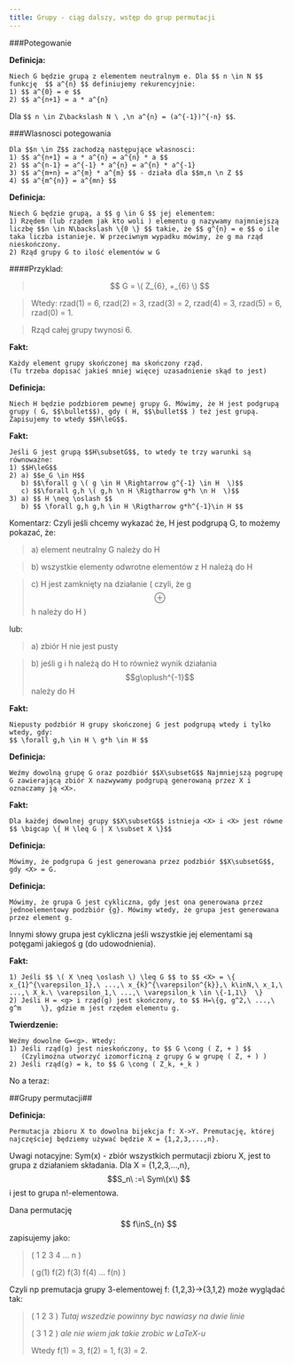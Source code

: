 ```yaml
---
title: Grupy - ciąg dalszy, wstęp do grup permutacji
---
```


###Potegowanie

**Definicja:**
	
	Niech G będzie grupą z elementem neutralnym e. Dla $$ n \in N $$ funkcję  $$ a^{n} $$ definiujemy rekurencyjnie:
	1) $$ a^{0} = e $$
	2) $$ a^{n+1} = a * a^{n}

Dla  `$$ n \in Z\backslash N \ ,\n a^{n} = (a^{-1})^{-n} $$`.

###Wlasnosci potegowania

	Dla $$n \in Z$$ zachodzą następujące własnosci:
	1) $$ a^{n+1} = a * a^{n} = a^{n} * a $$
	2) $$ a^{n-1} = a^{-1} * a^{n} = a^{n} * a^{-1}
	3) $$ a^{m+n} = a^{m} * a^{m} $$ - działa dla $$m,n \n Z $$
	4) $$ a^{m^{n}} = a^{mn} $$

**Definicja:**

	Niech G będzie grupą, a $$ g \in G $$ jej elementem:
	1) Rzędem (lub rządem jak kto woli ) elementu g nazywamy najmniejszą liczbę $$n \in N\backslash \{0 \} $$ takie, że $$ g^{n} = e $$ o ile taka liczba istanieje. W przeciwnym wypadku mówimy, że g ma rząd nieskończony.
	2) Rząd grupy G to ilość elementów w G

####Przyklad:
>	$$ G = \( Z_{6}, +_{6} \) $$

>	Wtedy: 
>	rzad(1) = 6,
>	rzad(2) = 3,
>	rzad(3) = 2,
>	rzad(4) = 3,
>	rzad(5) = 6,
>	rzad(0) = 1.

>	Rząd całej grupy twynosi 6.

**Fakt:**
	
	Każdy element grupy skończonej ma skończony rząd.
	(Tu trzeba dopisać jakieś mniej więcej uzasadnienie skąd to jest)

**Definicja:**
	
	Niech H będzie podzbiorem pewnej grupy G. Mówimy, że H jest podgrupą grupy ( G, $$\bullet$$), gdy ( H, $$\bullet$$ ) też jest grupą. Zapisujemy to wtedy $$H\leG$$.

**Fakt:**

	Jeśli G jest grupą $$H\subsetG$$, to wtedy te trzy warunki są równoważne:
	1) $$H\leG$$
	2) a) $$e_G \in H$$
	   b) $$\forall g \( g \in H \Rightarrow g^{-1} \in H  \)$$
	   c) $$\forall g,h \( g,h \n H \Rigtharrow g*h \n H  \)$$
	3) a) $$ H \neq \oslash $$
	   b) $$ \forall g,h g,h \in H \Rigtharrow g*h^{-1}\in H $$

Komentarz:
Czyli jeśli chcemy wykazać że, H jest podgrupą G, to możemy pokazać, że:
>a) element neutralny G należy do H

>b) wszystkie elementy odwrotne elementów z H należą do H

>c) H jest zamknięty na działanie ( czyli, że g $$\oplus$$ h należy do H )

lub:

>a) zbiór H nie jest pusty

>b) jeśli g i h należą do H to również wynik działania  $$g\oplush^{-1}$$ należy do H

**Fakt:**

	Niepusty podzbiór H grupy skończonej G jest podgrupą wtedy i tylko wtedy, gdy:
	$$ \forall g,h \in H \ g*h \in H $$

**Definicja:**
	
	Weźmy dowolną grupę G oraz pozdbiór $$X\subsetG$$ Najmniejszą pogrupę G zawierającą zbiór X nazwywamy podgrupą generowaną przez X i oznaczamy ją <X>.

**Fakt:**
	
	Dla każdej dowolnej grupy $$X\subsetG$$ istnieja <X> i <X> jest równe 
	$$ \bigcap \{ H \leq G | X \subset X \}$$

**Definicja:**
	
	Mówimy, że podgrupa G jest generowana przez podzbiór $$X\subsetG$$, gdy <X> = G.

**Definicja:**

	Mówimy, że grupa G jest cykliczna, gdy jest ona generowana przez jednoelementowy podzbiór {g}. Mówimy wtedy, że grupa jest generowana przez element g.

Innymi słowy grupa jest cykliczna jeśli wszystkie jej elementami są potęgami jakiegoś g (do udowodnienia).

**Fakt:**

	1) Jeśli $$ \( X \neq \oslash \) \leq G $$ to $$ <X> = \{ x_{1}^{\varepsilon_1},\ ...,\ x_{k}^{\varepsilon^{k}},\ k\inN,\ x_1,\ ...,\ X_k.\ \varepsilon_1,\ ...,\ \varepsilon_k \in \{-1,1\}  \}
	2) Jeśli H = <g> i rząd(g) jest skończony, to $$ H=\{g, g^2,\ ...,\ g^m     \}, gdzie m jest rzędem elementu g.

**Twierdzenie:**
	
	Weźmy dowolne G=<g>. Wtedy:
	1) Jeśli rząd(g) jest nieskończony, to $$ G \cong ( Z, + ) $$
	   (Czylimożna utworzyć izomorficzną z grupy G w grupę ( Z, + ) )
	2) Jeśli rząd(g) = k, to $$ G \cong ( Z_k, +_k )

No a teraz:

##Grupy permutacji##

**Definicja:**

	Permutacja zbioru X to dowolna bijekcja f: X->Y. Premutację, której najczęściej będziemy używać będzie X = {1,2,3,...,n}.

Uwagi notacyjne:
Sym(x) - zbiór wszystkich permutacji zbioru X, jest to grupa z działaniem składania.
       Dla X = {1,2,3,...,n}, $$S_n\ :=\ Sym\(x\) $$ i jest to grupa n!-elementowa.

Dana permutację $$ f\inS_{n} $$ zapisujemy jako:
>	(  1    2    3    4   ...   n   )
>
>	( g(1) f(2) f(3) f(4) ... f(n)  )

Czyli np premutacja grupy 3-elementowej  f: {1,2,3}->{3,1,2} może wyglądać tak:
>(  1    2    3  )	  *Tutaj wszedzie powinny byc nawiasy na dwie linie*
>
>(  3    1    2  )    *ale nie wiem jak takie zrobic w LaTeX-u*
>
>Wtedy f(1) = 3, f(2) = 1, f(3) = 2.

